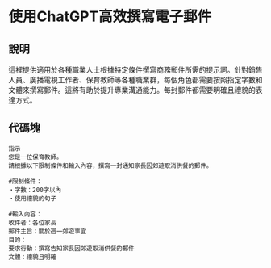 # 使用ChatGPT高效撰寫電子郵件

## 說明
這裡提供適用於各種職業人士根據特定條件撰寫商務郵件所需的提示詞。針對銷售人員、廣播電視工作者、保育教師等各種職業群，每個角色都需要按照指定字數和文體來撰寫郵件。這將有助於提升專業溝通能力。每封郵件都需要明確且禮貌的表達方式。

## 代碼塊

```plaintext
指示
您是一位保育教師。
請根據以下限制條件和輸入內容，撰寫一封通知家長因郊遊取消供餐的郵件。

#限制條件：
・字數：200字以內
・使用禮貌的句子

#輸入內容：
收件者：各位家長
郵件主旨：關於週一郊遊事宜
目的：
要求行動：撰寫告知家長因郊遊取消供餐的郵件
文體：禮貌且明確